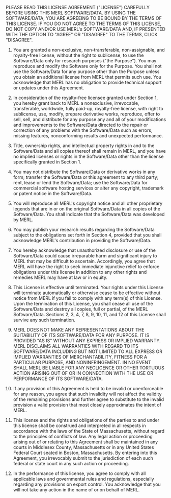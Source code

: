 PLEASE READ THIS LICENSE AGREEMENT ("LICENSE") CAREFULLY BEFORE USING THIS MERL SOFTWARE/DATA. BY USING THE SOFTWARE/DATA, YOU ARE AGREEING TO BE BOUND BY THE TERMS OF THIS LICENSE. IF YOU DO NOT AGREE TO THE TERMS OF THIS LICENSE, DO NOT COPY AND/OR USE MERL's SOFTWARE/DATA AND, IF PRESENTED WITH THE OPTION TO "AGREE" OR "DISAGREE" TO THE TERMS, CLICK "DISAGREE".

1. You are granted a non-exclusive, non-transferable, non-assignable, and royalty-free license, without the right to sublicense, to use the Software/Data only for research purposes ("the Purpose"). You may reproduce and modify the Software only for the Purpose. You shall not use the Software/Data for any purpose other than the Purpose unless you obtain an additional license from MERL that permits such use. You acknowledge that MERL has no obligation to provide technical support or updates under this Agreement.

2. In consideration of the royalty-free licensee granted under Section 1, you hereby grant back to MERL a nonexclusive, irrevocable, transferable, worldwide, fully paid-up, royalty-free license, with right to sublicense, use, modify, prepare derivative works, reproduce, offer to sell, sell, and distribute for any purpose any and all of your modifications and improvements to the Software/Data directed to the repair or correction of any problems with the Software/Data such as errors, missing features, nonconforming results and unexpected performance.

3. Title, ownership rights, and intellectual property rights in and to the Software/Data and all copies thereof shall remain in MERL, and you have no implied licenses or rights in the Software/Data other than the license specifically granted in Section 1.

4. You may not distribute the Software/Data or derivative works in any form; transfer the Software/Data or this agreement to any third party; rent, lease or lend the Software/Data; use the Software/Data for commercial software hosting services or alter any copyright, trademark or patent notice in the Software/Data.

5. You will reproduce all MERL's copyright notice and all other proprietary legends that are in or on the original Software/Data in all copies of the Software/Data. You shall indicate that the Software/Data was developed by MERL.

6. You may publish your research results regarding the Software/Data subject to the obligations set forth in Section 4, provided that you shall acknowledge MERL's contribution in providing the Software/Data.

7. You hereby acknowledge that unauthorized disclosure or use of the Software/Data could cause irreparable harm and significant injury to MERL that may be difficult to ascertain. Accordingly, you agree that MERL will have the right to seek immediate injunctive relief to enforce obligations under this license in addition to any other rights and remedies MERL may have at law or in equity.

8. This License is effective until terminated. Your rights under this License will terminate automatically or otherwise cease to be effective without notice from MERL if you fail to comply with any term(s) of this License. Upon the termination of this License, you shall cease all use of the Software/Data and destroy all copies, full or partial, of the MERL Software/Data. Sections 2, 3, 4, 7, 8, 9, 10, 11, and 12 of this License shall survive any such termination.

9. MERL DOES NOT MAKE ANY REPRESENTATIONS ABOUT THE SUITABILITY OF ITS SOFTWARE/DATA FOR ANY PURPOSE. IT IS PROVIDED "AS IS" WITHOUT ANY EXPRESS OR IMPLIED WARRANTY. MERL DISCLAIMS ALL WARRANTIES WITH REGARD TO ITS SOFTWARE/DATA INCLUDING BUT NOT LIMITED TO ALL EXPRESS OR IMPLIED WARRANTIES OF MERCHANTABILITY, FITNESS FOR A PARTICULAR PURPOSE, AND NONINFRINGEMENT. IN NO EVENT SHALL MERL BE LIABLE FOR ANY NEGLIGENCE OR OTHER TORTUOUS ACTION ARISING OUT OF OR IN CONNECTION WITH THE USE OR PERPORMANCE OF ITS SOFTWARE/DATA.

10. If any provision of this Agreement is held to be invalid or unenforceable for any reason, you agree that such invalidity will not affect the validity of the remaining provisions and further agree to substitute to the invalid provision a valid provision that most closely approximates the intent of MERL.

11. This license and the rights and obligations of the parties to and under this license shall be construed and interpreted in all respects in accordance with the laws of the State of Massachusetts, without regard to the principles of conflicts of law. Any legal action or proceeding arising out of or relating to this Agreement shall be maintained in any courts in Middlesex County, Massachusetts or in any United States Federal Court seated in Boston, Massachusetts. By entering into this Agreement, you irrevocably submit to the jurisdiction of each such federal or state court in any such action or proceeding.

12. In the performance of this license, you agree to comply with all applicable laws and governmental rules and regulations, especially regarding any provisions on export control. You acknowledge that you will not take any action in the name of or on behalf of MERL.
